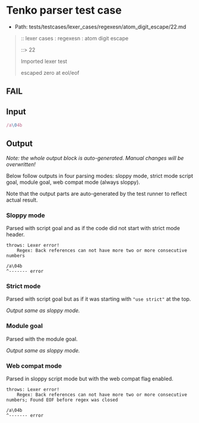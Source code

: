 # Tenko parser test case

- Path: tests/testcases/lexer_cases/regexesn/atom_digit_escape/22.md

> :: lexer cases : regexesn : atom digit escape
>
> ::> 22
>
> Imported lexer test
>
> escaped zero at eol/eof

## FAIL

## Input

`````js
/a\04b
`````

## Output

_Note: the whole output block is auto-generated. Manual changes will be overwritten!_

Below follow outputs in four parsing modes: sloppy mode, strict mode script goal, module goal, web compat mode (always sloppy).

Note that the output parts are auto-generated by the test runner to reflect actual result.

### Sloppy mode

Parsed with script goal and as if the code did not start with strict mode header.

`````
throws: Lexer error!
    Regex: Back references can not have more two or more consecutive numbers

/a\04b
^------- error
`````

### Strict mode

Parsed with script goal but as if it was starting with `"use strict"` at the top.

_Output same as sloppy mode._

### Module goal

Parsed with the module goal.

_Output same as sloppy mode._

### Web compat mode

Parsed in sloppy script mode but with the web compat flag enabled.

`````
throws: Lexer error!
    Regex: Back references can not have more two or more consecutive numbers; Found EOF before regex was closed

/a\04b
^------- error
`````

